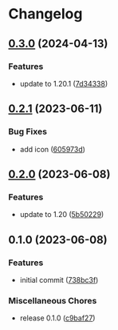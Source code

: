 # Changelog

## [0.3.0](https://github.com/scriptcoded/scripts-difficulty-balancer/compare/v0.2.1...v0.3.0) (2024-04-13)


### Features

* update to 1.20.1 ([7d34338](https://github.com/scriptcoded/scripts-difficulty-balancer/commit/7d343387f5d9b44985006bc6a8e38d7fa0ead7a1))

## [0.2.1](https://github.com/scriptcoded/scripts-difficulty-balancer/compare/v0.2.0...v0.2.1) (2023-06-11)


### Bug Fixes

* add icon ([605973d](https://github.com/scriptcoded/scripts-difficulty-balancer/commit/605973d2fea76a808bfba3011ccfc618f4ec3388))

## [0.2.0](https://github.com/scriptcoded/scripts-difficulty-balancer/compare/v0.1.0...v0.2.0) (2023-06-08)


### Features

* update to 1.20 ([5b50229](https://github.com/scriptcoded/scripts-difficulty-balancer/commit/5b50229fdefd66ba7c45bd0c0155892f83fcfcc5))

## 0.1.0 (2023-06-08)


### Features

* initial commit ([738bc3f](https://github.com/scriptcoded/scripts-difficulty-balancer/commit/738bc3f192840d8a653a99eb6fa5aefc5983a801))


### Miscellaneous Chores

* release 0.1.0 ([c9baf27](https://github.com/scriptcoded/scripts-difficulty-balancer/commit/c9baf27c01f0a4fa0885cb16da5b1322a0ad3d63))
